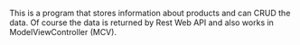 This is a program that stores information about products and can CRUD the data.
Of course the data is returned by Rest Web API and also works in ModelViewController (MCV).
